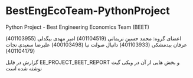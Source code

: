 # BestEngEcoTeam-PythonProject
Python Project - Best Engineering Economics Team (BEET)

اعضای گروه:
محمد حسین نریمانی  (401104519)
امیر مهدی بیگدلی  (401103955)
عرفان بیدمشکی  (401103933)
دانیال صولت نیا (400103498)
علیرضا سعیدی نجات  (401104179)

گزارش در فایل 
EE_PROJECT_BEET_REPORT
و بخش هایی از آن در ویکی گیت نوشته شده است

